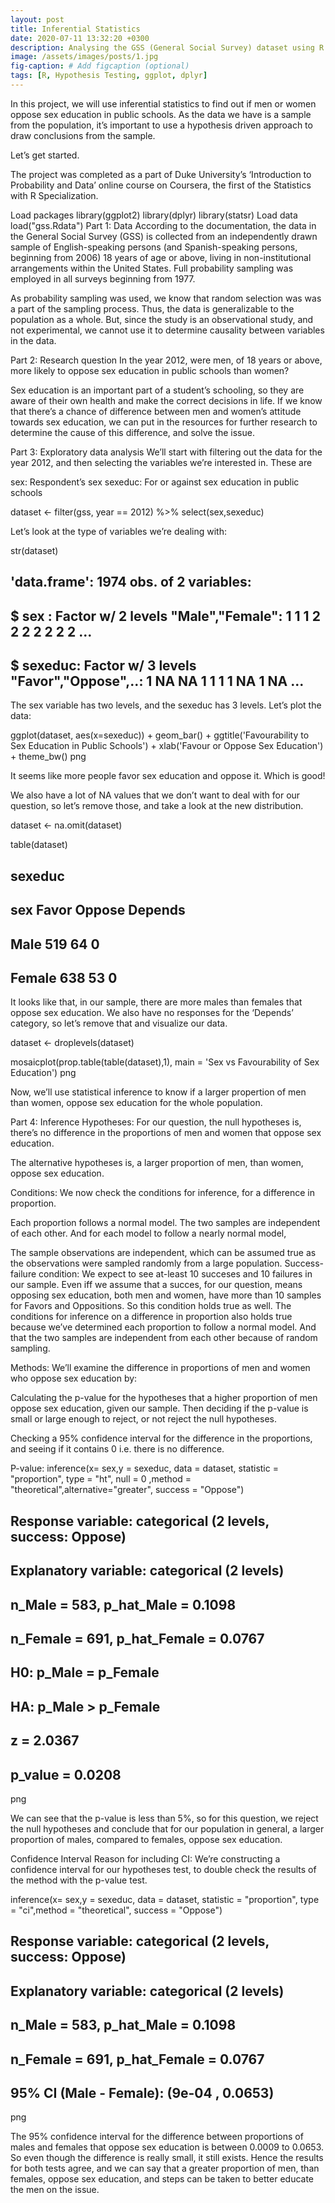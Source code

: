 ```yaml
---
layout: post
title: Inferential Statistics
date: 2020-07-11 13:32:20 +0300
description: Analysing the GSS (General Social Survey) dataset using R to infer if, in the year 2012, were men, of 18 years or above in the United States, more likely to oppose sex education in public schools than women.
image: /assets/images/posts/1.jpg
fig-caption: # Add figcaption (optional)
tags: [R, Hypothesis Testing, ggplot, dplyr]
---
```


In this project, we will use inferential statistics to find out if men or women oppose sex education in public schools. As the data we have is a sample from the population, it’s important to use a hypothesis driven approach to draw conclusions from the sample.

Let’s get started.

The project was completed as a part of Duke University’s ‘Introduction to Probability and Data’ online course on Coursera, the first of the Statistics with R Specialization.

Load packages
library(ggplot2)
library(dplyr)
library(statsr)
Load data
load("gss.Rdata")
Part 1: Data
According to the documentation, the data in the General Social Survey (GSS) is collected from an independently drawn sample of English-speaking persons (and Spanish-speaking persons, beginning from 2006) 18 years of age or above, living in non-institutional arrangements within the United States. Full probability sampling was employed in all surveys beginning from 1977.

As probability sampling was used, we know that random selection was was a part of the sampling process. Thus, the data is generalizable to the population as a whole. But, since the study is an observational study, and not experimental, we cannot use it to determine causality between variables in the data.

Part 2: Research question
In the year 2012, were men, of 18 years or above, more likely to oppose sex education in public schools than women?

Sex education is an important part of a student’s schooling, so they are aware of their own health and make the correct decisions in life. If we know that there’s a chance of difference between men and women’s attitude towards sex education, we can put in the resources for further research to determine the cause of this difference, and solve the issue.

Part 3: Exploratory data analysis
We’ll start with filtering out the data for the year 2012, and then selecting the variables we’re interested in. These are

sex: Respondent’s sex
sexeduc: For or against sex education in public schools

dataset <- filter(gss, year == 2012) %>% select(sex,sexeduc)

Let’s look at the type of variables we’re dealing with:

str(dataset)

## 'data.frame':    1974 obs. of  2 variables:
##  $ sex    : Factor w/ 2 levels "Male","Female": 1 1 1 2 2 2 2 2 2 2 ...
##  $ sexeduc: Factor w/ 3 levels "Favor","Oppose",..: 1 NA NA 1 1 1 1 NA 1 NA ...
The sex variable has two levels, and the sexeduc has 3 levels. Let’s plot the data:

ggplot(dataset, aes(x=sexeduc)) + geom_bar() + ggtitle('Favourability to Sex Education in Public Schools') + xlab('Favour or Oppose Sex Education') + theme_bw()
png

It seems like more people favor sex education and oppose it. Which is good!

We also have a lot of NA values that we don’t want to deal with for our question, so let’s remove those, and take a look at the new distribution.

dataset <- na.omit(dataset)

table(dataset)

##         sexeduc
## sex      Favor Oppose Depends
##   Male     519     64       0
##   Female   638     53       0
It looks like that, in our sample, there are more males than females that oppose sex education. We also have no responses for the ‘Depends’ category, so let’s remove that and visualize our data.

dataset <- droplevels(dataset)

mosaicplot(prop.table(table(dataset),1), main = 'Sex vs Favourability of Sex Education')
png

Now, we’ll use statistical inference to know if a larger propertion of men than women, oppose sex education for the whole population.

Part 4: Inference
Hypotheses:
For our question, the null hypotheses is, there’s no difference in the proportions of men and women that oppose sex education.

The alternative hypotheses is, a larger proportion of men, than women, oppose sex education.

Conditions:
We now check the conditions for inference, for a difference in proportion.

Each proportion follows a normal model.
The two samples are independent of each other.
And for each model to follow a nearly normal model,

The sample observations are independent, which can be assumed true as the observations were sampled randomly from a large population.
Success-failure condition: We expect to see at-least 10 succeses and 10 failures in our sample. Even iff we assume that a succes, for our question, means opposing sex education, both men and women, have more than 10 samples for Favors and Oppositions. So this condition holds true as well.
The conditions for inference on a difference in proportion also holds true because we’ve determined each proportion to follow a normal model. And that the two samples are independent from each other because of random sampling.

Methods:
We’ll examine the difference in proportions of men and women who oppose sex education by:

Calculating the p-value for the hypotheses that a higher proportion of men oppose sex education, given our sample. Then deciding if the p-value is small or large enough to reject, or not reject the null hypotheses.

Checking a 95% confidence interval for the difference in the proportions, and seeing if it contains 0 i.e. there is no difference.

P-value:
inference(x= sex,y = sexeduc, data = dataset, statistic = "proportion", type = "ht", null = 0 ,method = "theoretical",alternative="greater", success = "Oppose")

## Response variable: categorical (2 levels, success: Oppose)
## Explanatory variable: categorical (2 levels)
## n_Male = 583, p_hat_Male = 0.1098
## n_Female = 691, p_hat_Female = 0.0767
## H0: p_Male =  p_Female
## HA: p_Male > p_Female
## z = 2.0367
## p_value = 0.0208
png

We can see that the p-value is less than 5%, so for this question, we reject the null hypotheses and conclude that for our population in general, a larger proportion of males, compared to females, oppose sex education.

Confidence Interval
Reason for including CI: We’re constructing a confidence interval for our hypotheses test, to double check the results of the method with the p-value test.

inference(x= sex,y = sexeduc, data = dataset, statistic = "proportion", type = "ci",method = "theoretical", success = "Oppose")

## Response variable: categorical (2 levels, success: Oppose)
## Explanatory variable: categorical (2 levels)
## n_Male = 583, p_hat_Male = 0.1098
## n_Female = 691, p_hat_Female = 0.0767
## 95% CI (Male - Female): (9e-04 , 0.0653)
png

The 95% confidence interval for the difference between proportions of males and females that oppose sex education is between 0.0009 to 0.0653. So even though the difference is really small, it still exists. Hence the results for both tests agree, and we can say that a greater proportion of men, than females, oppose sex education, and steps can be taken to better educate the men on the issue.